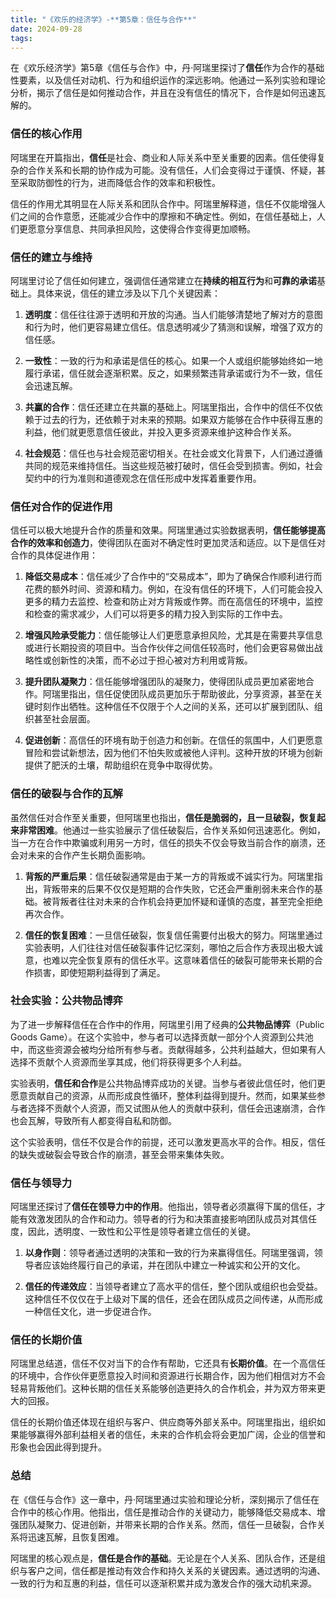 ```yaml
---
title: "《欢乐的经济学》-**第5章：信任与合作**"
date: 2024-09-28
tags: 
---
```

在《欢乐经济学》第5章《信任与合作》中，丹·阿瑞里探讨了**信任**作为合作的基础性要素，以及信任对动机、行为和组织运作的深远影响。他通过一系列实验和理论分析，揭示了信任是如何推动合作，并且在没有信任的情况下，合作是如何迅速瓦解的。

### 信任的核心作用

阿瑞里在开篇指出，**信任**是社会、商业和人际关系中至关重要的因素。信任使得复杂的合作关系和长期的协作成为可能。没有信任，人们会变得过于谨慎、怀疑，甚至采取防御性的行为，进而降低合作的效率和积极性。

信任的作用尤其明显在人际关系和团队合作中。阿瑞里解释道，信任不仅能增强人们之间的合作意愿，还能减少合作中的摩擦和不确定性。例如，在信任基础上，人们更愿意分享信息、共同承担风险，这使得合作变得更加顺畅。

### 信任的建立与维持

阿瑞里讨论了信任如何建立，强调信任通常建立在**持续的相互行为**和**可靠的承诺**基础上。具体来说，信任的建立涉及以下几个关键因素：

1. **透明度**：信任往往源于透明和开放的沟通。当人们能够清楚地了解对方的意图和行为时，他们更容易建立信任。信息透明减少了猜测和误解，增强了双方的信任感。

2. **一致性**：一致的行为和承诺是信任的核心。如果一个人或组织能够始终如一地履行承诺，信任就会逐渐积累。反之，如果频繁违背承诺或行为不一致，信任会迅速瓦解。

3. **共赢的合作**：信任还建立在共赢的基础上。阿瑞里指出，合作中的信任不仅依赖于过去的行为，还依赖于对未来的预期。如果双方能够在合作中获得互惠的利益，他们就更愿意信任彼此，并投入更多资源来维护这种合作关系。

4. **社会规范**：信任也与社会规范密切相关。在社会或文化背景下，人们通过遵循共同的规范来维持信任。当这些规范被打破时，信任会受到损害。例如，社会契约中的行为准则和道德观念在信任形成中发挥着重要作用。

### 信任对合作的促进作用

信任可以极大地提升合作的质量和效果。阿瑞里通过实验数据表明，**信任能够提高合作的效率和创造力**，使得团队在面对不确定性时更加灵活和适应。以下是信任对合作的具体促进作用：

1. **降低交易成本**：信任减少了合作中的“交易成本”，即为了确保合作顺利进行而花费的额外时间、资源和精力。例如，在没有信任的环境下，人们可能会投入更多的精力去监控、检查和防止对方背叛或作弊。而在高信任的环境中，监控和检查的需求减少，人们可以将更多的精力投入到实际的工作中去。

2. **增强风险承受能力**：信任能够让人们更愿意承担风险，尤其是在需要共享信息或进行长期投资的项目中。当合作伙伴之间信任较高时，他们会更容易做出战略性或创新性的决策，而不必过于担心被对方利用或背叛。

3. **提升团队凝聚力**：信任能够增强团队的凝聚力，使得团队成员更加紧密地合作。阿瑞里指出，信任促使团队成员更加乐于帮助彼此，分享资源，甚至在关键时刻作出牺牲。这种信任不仅限于个人之间的关系，还可以扩展到团队、组织甚至社会层面。

4. **促进创新**：高信任的环境有助于创造力和创新。在信任的氛围中，人们更愿意冒险和尝试新想法，因为他们不怕失败或被他人评判。这种开放的环境为创新提供了肥沃的土壤，帮助组织在竞争中取得优势。

### 信任的破裂与合作的瓦解

虽然信任对合作至关重要，但阿瑞里也指出，**信任是脆弱的，且一旦破裂，恢复起来非常困难**。他通过一些实验展示了信任破裂后，合作关系如何迅速恶化。例如，当一方在合作中欺骗或利用另一方时，信任的损失不仅会导致当前合作的崩溃，还会对未来的合作产生长期负面影响。

1. **背叛的严重后果**：信任破裂通常是由于某一方的背叛或不诚实行为。阿瑞里指出，背叛带来的后果不仅仅是短期的合作失败，它还会严重削弱未来合作的基础。被背叛者往往对未来的合作机会持更加怀疑和谨慎的态度，甚至完全拒绝再次合作。

2. **信任的恢复困难**：一旦信任破裂，恢复信任需要付出极大的努力。阿瑞里通过实验表明，人们往往对信任破裂事件记忆深刻，哪怕之后合作方表现出极大诚意，也难以完全恢复原有的信任水平。这意味着信任的破裂可能带来长期的合作损害，即使短期利益得到了满足。

### 社会实验：公共物品博弈

为了进一步解释信任在合作中的作用，阿瑞里引用了经典的**公共物品博弈**（Public Goods Game）。在这个实验中，参与者可以选择贡献一部分个人资源到公共池中，而这些资源会被均分给所有参与者。贡献得越多，公共利益越大，但如果有人选择不贡献个人资源而坐享其成，他们将获得更多个人利益。

实验表明，**信任和合作**是公共物品博弈成功的关键。当参与者彼此信任时，他们更愿意贡献自己的资源，从而形成良性循环，整体利益得到提升。然而，如果某些参与者选择不贡献个人资源，而又试图从他人的贡献中获利，信任会迅速崩溃，合作也会瓦解，导致所有人都变得自私和防御。

这个实验表明，信任不仅是合作的前提，还可以激发更高水平的合作。相反，信任的缺失或破裂会导致合作的崩溃，甚至会带来集体失败。

### 信任与领导力

阿瑞里还探讨了**信任在领导力中的作用**。他指出，领导者必须赢得下属的信任，才能有效激发团队的合作和动力。领导者的行为和决策直接影响团队成员对其信任度，因此，透明度、一致性和公平性是领导者建立信任的关键。

1. **以身作则**：领导者通过透明的决策和一致的行为来赢得信任。阿瑞里强调，领导者应该始终履行自己的承诺，并在团队中建立一种诚实和公开的文化。

2. **信任的传递效应**：当领导者建立了高水平的信任，整个团队或组织也会受益。这种信任不仅仅在于上级对下属的信任，还会在团队成员之间传递，从而形成一种信任文化，进一步促进合作。

### 信任的长期价值

阿瑞里总结道，信任不仅对当下的合作有帮助，它还具有**长期价值**。在一个高信任的环境中，合作伙伴更愿意投入时间和资源进行长期合作，因为他们相信对方不会轻易背叛他们。这种长期的信任关系能够创造更持久的合作机会，并为双方带来更大的回报。

信任的长期价值还体现在组织与客户、供应商等外部关系中。阿瑞里指出，组织如果能够赢得外部利益相关者的信任，未来的合作机会将会更加广阔，企业的信誉和形象也会因此得到提升。

### 总结

在《信任与合作》这一章中，丹·阿瑞里通过实验和理论分析，深刻揭示了信任在合作中的核心作用。他指出，信任是推动合作的关键动力，能够降低交易成本、增强团队凝聚力、促进创新，并带来长期的合作关系。然而，信任一旦破裂，合作关系将迅速瓦解，且恢复困难。

阿瑞里的核心观点是，**信任是合作的基础**。无论是在个人关系、团队合作，还是组织与客户之间，信任都是推动有效合作和持久关系的关键因素。通过透明的沟通、一致的行为和互惠的利益，信任可以逐渐积累并成为激发合作的强大动机来源。